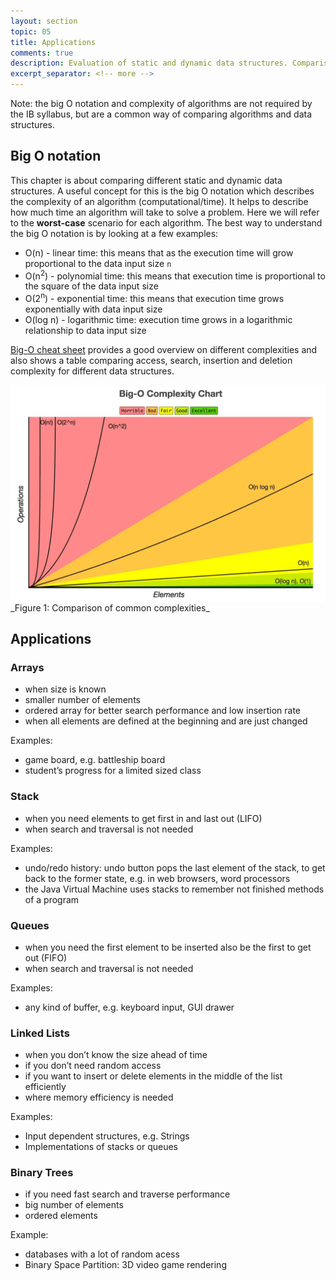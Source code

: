 ```yaml
---
layout: section
topic: 05
title: Applications
comments: true
description: Evaluation of static and dynamic data structures. Comparison of different data structures given their computational complexity in Big O notation.
excerpt_separator: <!-- more -->
---
```

<!-- more -->
Note: the big O notation and complexity of algorithms are not required by the IB syllabus, but are a common way of comparing algorithms and data structures.

## Big O notation
This chapter is about comparing different static and dynamic data structures. A useful concept for this is the big O notation which describes the complexity of an algorithm (computational/time). It helps to describe how much time an algorithm will take to solve a problem. Here we will refer to the **worst-case** scenario for each algorithm. The best way to understand the big O notation is by looking at a few examples:
- O(n) - linear time: this means that as the execution time will grow proportional to the data input size `n`
- O(n<sup>2</sup>) - polynomial time: this means that execution time is proportional to the square of the data input size
- O(2<sup>n</sup>) - exponential time: this means that execution time grows exponentially with data input size
- O(log n) - logarithmic time:	execution time grows in a logarithmic relationship to data input size

[Big-O cheat sheet](http://bigocheatsheet.com/) provides a good overview on different complexities and also shows a table comparing access, search, insertion and deletion complexity for different data structures.

<img class="center-block img-responsive" src="/assets/img/complexities.jpg" alt="Comparison of complexities" align="center">
_Figure 1: Comparison of common complexities_

## Applications
### Arrays
- when size is known
- smaller number of elements
- ordered array for better search performance and low insertion rate
- when all elements are defined at the beginning and are just changed
 
Examples:
- game board, e.g. battleship board
- student’s progress for a limited sized class

### Stack
- when you need elements to get first in and last out (LIFO)
- when search and traversal is not needed

Examples:
- undo/redo history: undo button pops the last element of the stack, to get back to the former state, e.g. in web browsers, word processors
- the Java Virtual Machine uses stacks to remember not finished methods of a program

### Queues
- when you need the first element to be inserted also be the first to get out (FIFO)
- when search and traversal is not needed

Examples:
- any kind of buffer, e.g. keyboard input, GUI drawer

### Linked Lists
- when you don’t know the size ahead of time
- if you don’t need random access
- if you want to insert or delete elements in the middle of the list efficiently
- where memory efficiency is needed

Examples:
- Input dependent structures, e.g. Strings
- Implementations of stacks or queues

### Binary Trees
- if you need fast search and traverse performance
- big number of elements
- ordered elements

Example:
- databases with a lot of random acess
- Binary Space Partition: 3D video game rendering
